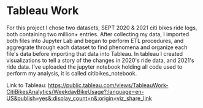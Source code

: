 # Tableau Work

For this project I chose two datasets, SEPT 2020 & 2021 citi bikes ride logs, both containing two million+ entries. After collecting my data, I imported both files into Jupyter Lab and began to perform ETL procedures, and aggregrate through each dataset to find phenomena and organize each file's data before importing that data into Tableau. In tableau I created visualizations to tell a story of the changes in 2020's ride data, and 2021's ride data. I've uploaded the jupyter notebook holding all code used to perform my analysis, it is called citibikes_notebook.  

Link to Tableau: https://public.tableau.com/views/TableauWork-CitiBikesAnalytics/WeekdayBikeUsage?:language=en-US&publish=yes&:display_count=n&:origin=viz_share_link
